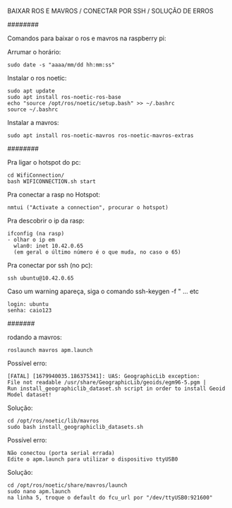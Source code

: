 BAIXAR ROS E MAVROS / CONECTAR POR SSH / SOLUÇÃO DE ERROS

########

Comandos para baixar o ros e mavros na raspberry pi:

Arrumar o horário:

```
sudo date -s "aaaa/mm/dd hh:mm:ss"
```

Instalar o ros noetic:

```
sudo apt update
sudo apt install ros-noetic-ros-base
echo "source /opt/ros/noetic/setup.bash" >> ~/.bashrc
source ~/.bashrc
```


Instalar a mavros:

```
sudo apt install ros-noetic-mavros ros-noetic-mavros-extras
```

########

Pra ligar o hotspot do pc:

```
cd WifiConnection/
bash WIFICONNECTION.sh start
```

Pra conectar a rasp no Hotspot:

```
nmtui ("Activate a connection", procurar o hotspot)
```

Pra descobrir o ip da rasp:

```
ifconfig (na rasp)
- olhar o ip em
  wlan0: inet 10.42.0.65
  (em geral o último número é o que muda, no caso o 65)
```

Pra conectar por ssh (no pc):

```
ssh ubuntu@10.42.0.65
```

Caso um warning apareça, siga o comando ssh-keygen -f " ... etc

```
login: ubuntu
senha: caio123
```

#######

rodando a mavros:

```
roslaunch mavros apm.launch
```

Possível erro:

```
[FATAL] [1679940035.186375341]: UAS: GeographicLib exception:
File not readable /usr/share/GeographicLib/geoids/egm96-5.pgm |
Run install_geographiclib_dataset.sh script in order to install Geoid Model dataset!
```

Solução:

```
cd /opt/ros/noetic/lib/mavros
sudo bash install_geographiclib_datasets.sh
```

Possível erro:

```
Não conectou (porta serial errada)
Edite o apm.launch para utilizar o dispositivo ttyUSB0
```

Solução:

```
cd /opt/ros/noetic/share/mavros/launch
sudo nano apm.launch
na linha 5, troque o default do fcu_url por "/dev/ttyUSB0:921600"
```
